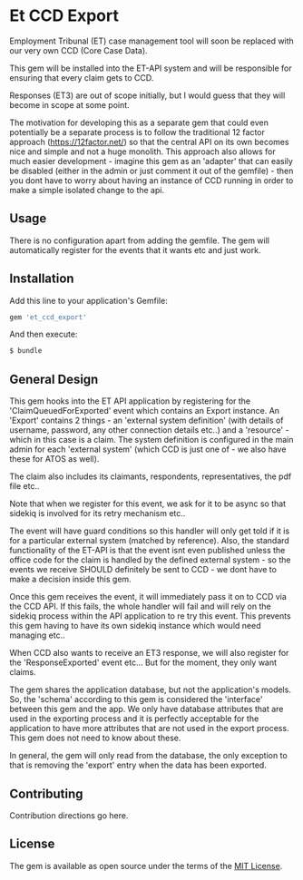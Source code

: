 # Et CCD Export

Employment Tribunal (ET) case management tool will soon be replaced with our very own CCD (Core Case Data).

This gem will be installed into the ET-API system and will be responsible for ensuring that every claim gets to CCD.

Responses (ET3) are out of scope initially, but I would guess that they will become in scope at some point.

The motivation for developing this as a separate gem that could even potentially be a separate process is to
follow the traditional 12 factor approach (https://12factor.net/) so that the central API on its own becomes nice and
simple and not a huge monolith.  This approach also allows for much easier development - imagine this gem as an 'adapter' that
can easily be disabled (either in the admin or just comment it out of the gemfile) - then you dont have to worry about
having an instance of CCD running in order to make a simple isolated change to the api.

## Usage

There is no configuration apart from adding the gemfile.  The gem will automatically register for the events that
it wants etc and just work.

## Installation
Add this line to your application's Gemfile:

```ruby
gem 'et_ccd_export'
```

And then execute:
```bash
$ bundle
```

## General Design

This gem hooks into the ET API application by registering for the 'ClaimQueuedForExported' event which
contains an Export instance.
An 'Export' contains 2 things - an 'external system definition' (with details of username, password, any other connection details etc..)
and a 'resource' - which in this case is a claim.
The system definition is configured in the main admin for each 'external system' (which CCD is just one of - we also have these
for ATOS as well).

The claim also includes its claimants, respondents, representatives, the pdf file etc..

Note that when we register for this event, we ask for it to be async so that sidekiq is involved for its
retry mechanism etc..

The event will have guard conditions so this handler will only get told if it is for a particular external
system (matched by reference).  Also, the standard functionality of the ET-API is that the event isnt even published unless
the office code for the claim is handled by the defined external system - so the events we receive SHOULD definitely be
sent to CCD - we dont have to make a decision inside this gem.

Once this gem receives the event, it will immediately pass it on to CCD via the CCD API. If this fails, the whole handler
will fail and will rely on the sidekiq process within the API application to re try this event.  This prevents this gem having to
have its own sidekiq instance which would need managing etc..

When CCD also wants to receive an ET3 response, we will also register for the 'ResponseExported' event etc...  But for the moment,
they only want claims.

The gem shares the application database, but not the application's models.  So, the 'schema' according to this gem is considered
the 'interface' between this gem and the app.  We only have database attributes that are used in the exporting process
and it is perfectly acceptable for the application to have more attributes that are not used in the export process.  This
gem does not need to know about these.

In general, the gem will only read from the database, the only exception to that is removing the 'export' entry when
the data has been exported.


## Contributing
Contribution directions go here.

## License
The gem is available as open source under the terms of the [MIT License](https://opensource.org/licenses/MIT).
